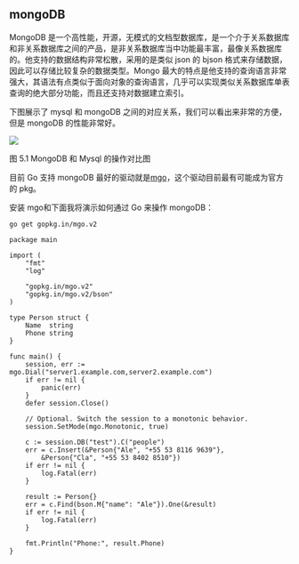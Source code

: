 ## mongoDB

  
MongoDB 是一个高性能，开源，无模式的文档型数据库，是一个介于关系数据库和非关系数据库之间的产品，是非关系数据库当中功能最丰富，最像关系数据库的。他支持的数据结构非常松散，采用的是类似 json 的 bjson 格式来存储数据，因此可以存储比较复杂的数据类型。Mongo 最大的特点是他支持的查询语言非常强大，其语法有点类似于面向对象的查询语言，几乎可以实现类似关系数据库单表查询的绝大部分功能，而且还支持对数据建立索引。

下图展示了 mysql 和 mongoDB 之间的对应关系，我们可以看出来非常的方便，但是 mongoDB 的性能非常好。

[![](https://golangcaffcdn.phphub.org/build-web-application-with-golang/images/5.6.mongodb.png?raw=true)](https://golangcaffcdn.phphub.org/build-web-application-with-golang/images/5.6.mongodb.png?raw=true)

图 5.1 MongoDB 和 Mysql 的操作对比图

目前 Go 支持 mongoDB 最好的驱动就是[mgo](http://labix.org/mgo)，这个驱动目前最有可能成为官方的 pkg。

安装 mgo和下面我将演示如何通过 Go 来操作 mongoDB：



```
go get gopkg.in/mgo.v2

```

```
package main

import (
    "fmt"
    "log"

    "gopkg.in/mgo.v2"
    "gopkg.in/mgo.v2/bson"
)

type Person struct {
    Name  string
    Phone string
}

func main() {
    session, err := mgo.Dial("server1.example.com,server2.example.com")
    if err != nil {
        panic(err)
    }
    defer session.Close()

    // Optional. Switch the session to a monotonic behavior.
    session.SetMode(mgo.Monotonic, true)

    c := session.DB("test").C("people")
    err = c.Insert(&Person{"Ale", "+55 53 8116 9639"},
        &Person{"Cla", "+55 53 8402 8510"})
    if err != nil {
        log.Fatal(err)
    }

    result := Person{}
    err = c.Find(bson.M{"name": "Ale"}).One(&result)
    if err != nil {
        log.Fatal(err)
    }

    fmt.Println("Phone:", result.Phone)
}
```



